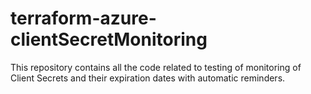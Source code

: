 # terraform-azure-clientSecretMonitoring
This repository contains all the code related to testing of monitoring of Client Secrets and their expiration dates with automatic reminders.
